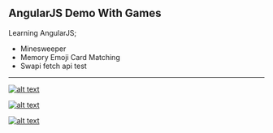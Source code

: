 ## AngularJS Demo With Games
Learning AngularJS;
 * Minesweeper
 * Memory Emoji Card Matching
 * Swapi fetch api test


<hr />

<p>
	<a target="_blank" rel="noopener noreferrer" href="https://repository-images.githubusercontent.com/160370181/46d57380-83f9-11e9-8d2d-b2fed0191b6c"><img src="https://repository-images.githubusercontent.com/160370181/46d57380-83f9-11e9-8d2d-b2fed0191b6c" alt="alt text" title="Minesweeper" style="max-width:100%;"></a>
</p>

<p>
	<a target="_blank" rel="noopener noreferrer" href="https://repository-images.githubusercontent.com/160370181/2c9b9580-83f9-11e9-819e-6e96c4bfb7e9"><img src="https://repository-images.githubusercontent.com/160370181/2c9b9580-83f9-11e9-819e-6e96c4bfb7e9" alt="alt text" title="Memory Emoji Card" style="max-width:100%;"></a>
</p>

<p>
	<a target="_blank" rel="noopener noreferrer" href="https://repository-images.githubusercontent.com/160370181/5785e980-83f9-11e9-9a51-b987c8eff0fd"><img src="https://repository-images.githubusercontent.com/160370181/5785e980-83f9-11e9-9a51-b987c8eff0fd" alt="alt text" title="Swapi" style="max-width:100%;"></a>
</p>


